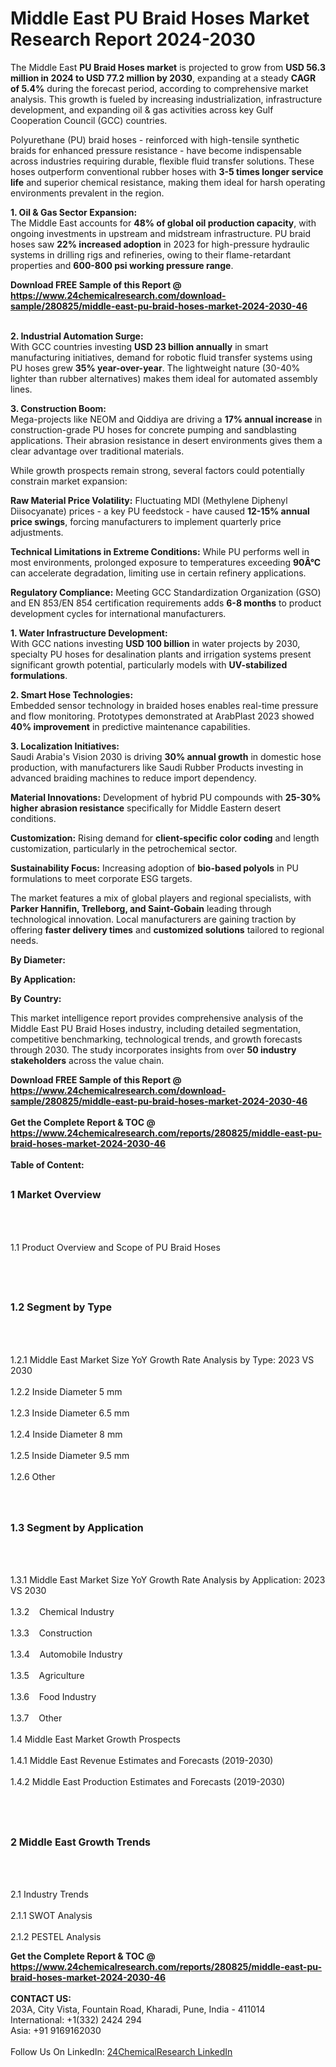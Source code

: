 <h1>Middle East PU Braid Hoses Market Research Report 2024-2030</h1><p>The Middle East <strong>PU Braid Hoses market</strong> is projected to grow from <strong>USD 56.3 million in 2024 to USD 77.2 million by 2030</strong>, expanding at a steady <strong>CAGR of 5.4%</strong> during the forecast period, according to comprehensive market analysis. This growth is fueled by increasing industrialization, infrastructure development, and expanding oil &amp; gas activities across key Gulf Cooperation Council (GCC) countries.</p><p>Polyurethane (PU) braid hoses - reinforced with high-tensile synthetic braids for enhanced pressure resistance - have become indispensable across industries requiring durable, flexible fluid transfer solutions. These hoses outperform conventional rubber hoses with <strong>3-5 times longer service life</strong> and superior chemical resistance, making them ideal for harsh operating environments prevalent in the region.</p><p><strong>1. Oil &amp; Gas Sector Expansion:</strong><br>
The Middle East accounts for <strong>48% of global oil production capacity</strong>, with ongoing investments in upstream and midstream infrastructure. PU braid hoses saw <strong>22% increased adoption</strong> in 2023 for high-pressure hydraulic systems in drilling rigs and refineries, owing to their flame-retardant properties and <strong>600-800 psi working pressure range</strong>.</p><div><b>Download FREE Sample of this Report @ 
            <a href="https://www.24chemicalresearch.com/download-sample/280825/middle-east-pu-braid-hoses-market-2024-2030-46">
            https://www.24chemicalresearch.com/download-sample/280825/middle-east-pu-braid-hoses-market-2024-2030-46</a></b></div><br><p><strong>2. Industrial Automation Surge:</strong><br>
With GCC countries investing <strong>USD 23 billion annually</strong> in smart manufacturing initiatives, demand for robotic fluid transfer systems using PU hoses grew <strong>35% year-over-year</strong>. The lightweight nature (30-40% lighter than rubber alternatives) makes them ideal for automated assembly lines.</p><p><strong>3. Construction Boom:</strong><br>
Mega-projects like NEOM and Qiddiya are driving a <strong>17% annual increase</strong> in construction-grade PU hoses for concrete pumping and sandblasting applications. Their abrasion resistance in desert environments gives them a clear advantage over traditional materials.</p><p>While growth prospects remain strong, several factors could potentially constrain market expansion:</p><p><strong>Raw Material Price Volatility:</strong> Fluctuating MDI (Methylene Diphenyl Diisocyanate) prices - a key PU feedstock - have caused <strong>12-15% annual price swings</strong>, forcing manufacturers to implement quarterly price adjustments.</p><p><strong>Technical Limitations in Extreme Conditions:</strong> While PU performs well in most environments, prolonged exposure to temperatures exceeding <strong>90Â°C</strong> can accelerate degradation, limiting use in certain refinery applications.</p><p><strong>Regulatory Compliance:</strong> Meeting GCC Standardization Organization (GSO) and EN 853/EN 854 certification requirements adds <strong>6-8 months</strong> to product development cycles for international manufacturers.</p><p><strong>1. Water Infrastructure Development:</strong><br>
With GCC nations investing <strong>USD 100 billion</strong> in water projects by 2030, specialty PU hoses for desalination plants and irrigation systems present significant growth potential, particularly models with <strong>UV-stabilized formulations</strong>.</p><p><strong>2. Smart Hose Technologies:</strong><br>
Embedded sensor technology in braided hoses enables real-time pressure and flow monitoring. Prototypes demonstrated at ArabPlast 2023 showed <strong>40% improvement</strong> in predictive maintenance capabilities.</p><p><strong>3. Localization Initiatives:</strong><br>
Saudi Arabia's Vision 2030 is driving <strong>30% annual growth</strong> in domestic hose production, with manufacturers like Saudi Rubber Products investing in advanced braiding machines to reduce import dependency.</p><p><strong>Material Innovations:</strong> Development of hybrid PU compounds with <strong>25-30% higher abrasion resistance</strong> specifically for Middle Eastern desert conditions.</p><p><strong>Customization:</strong> Rising demand for <strong>client-specific color coding</strong> and length customization, particularly in the petrochemical sector.</p><p><strong>Sustainability Focus:</strong> Increasing adoption of <strong>bio-based polyols</strong> in PU formulations to meet corporate ESG targets.</p><p>The market features a mix of global players and regional specialists, with <strong>Parker Hannifin, Trelleborg, and Saint-Gobain</strong> leading through technological innovation. Local manufacturers are gaining traction by offering <strong>faster delivery times</strong> and <strong>customized solutions</strong> tailored to regional needs.</p><p><strong>By Diameter:</strong></p><p><strong>By Application:</strong></p><p><strong>By Country:</strong></p><p>This market intelligence report provides comprehensive analysis of the Middle East PU Braid Hoses industry, including detailed segmentation, competitive benchmarking, technological trends, and growth forecasts through 2030. The study incorporates insights from over <strong>50 industry stakeholders</strong> across the value chain.</p><div><b>Download FREE Sample of this Report @ 
            <a href="https://www.24chemicalresearch.com/download-sample/280825/middle-east-pu-braid-hoses-market-2024-2030-46">
            https://www.24chemicalresearch.com/download-sample/280825/middle-east-pu-braid-hoses-market-2024-2030-46</a></b></div><br><div><b>Get the Complete Report & TOC @ 
            <a href="https://www.24chemicalresearch.com/reports/280825/middle-east-pu-braid-hoses-market-2024-2030-46">
            https://www.24chemicalresearch.com/reports/280825/middle-east-pu-braid-hoses-market-2024-2030-46</a></b></div><br>
            <b>Table of Content:</b><p><h2><span style="font-size:16px"><strong>1 Market Overview&nbsp;&nbsp; &nbsp;</strong></span></h2><br />
<br />
<p>1.1 Product Overview and Scope of PU Braid Hoses&nbsp;</p><br />
<br />
<h2><strong><span style="font-size:16px">1.2 Segment by Type&nbsp;&nbsp; &nbsp;</span></strong></h2><br />
<br />
<p>1.2.1 Middle East Market Size YoY Growth Rate Analysis by Type: 2023 VS 2030&nbsp;&nbsp; &nbsp;<br /><br />
1.2.2 Inside Diameter 5 mm&nbsp;&nbsp; &nbsp;<br /><br />
1.2.3 Inside Diameter 6.5 mm<br /><br />
1.2.4 Inside Diameter 8 mm<br /><br />
1.2.5 Inside Diameter 9.5 mm<br /><br />
1.2.6 Other<br /><br />
<br />
<h2><span style="font-size:16px"><strong>1.3 Segment by Application&nbsp;&nbsp;</strong></span></h2><br />
<br />
<p>1.3.1 Middle East Market Size YoY Growth Rate Analysis by Application: 2023 VS 2030&nbsp;&nbsp; &nbsp;<br /><br />
1.3.2&nbsp;&nbsp; &nbsp;Chemical Industry<br /><br />
1.3.3&nbsp;&nbsp; &nbsp;Construction<br /><br />
1.3.4&nbsp;&nbsp; &nbsp;Automobile Industry<br /><br />
1.3.5&nbsp;&nbsp; &nbsp;Agriculture<br /><br />
1.3.6&nbsp;&nbsp; &nbsp;Food Industry<br /><br />
1.3.7&nbsp;&nbsp; &nbsp;Other<br /><br />
1.4 Middle East Market Growth Prospects&nbsp;&nbsp; &nbsp;<br /><br />
1.4.1 Middle East Revenue Estimates and Forecasts (2019-2030)&nbsp;&nbsp; &nbsp;<br /><br />
1.4.2 Middle East Production Estimates and Forecasts (2019-2030)&nbsp;&nbsp;</p><br />
<br />
<h2><span style="font-size:16px"><strong>2 Middle East Growth Trends&nbsp;&nbsp; &nbsp;</strong></span></h2><br />
<br />
<p>2.1 Industry Trends&nbsp;&nbsp; &nbsp;<br /><br />
2.1.1 SWOT Analysis&nbsp;&nbsp; &nbsp;<br /><br />
2.1.2 PESTEL Analysis&nbsp;&nbsp; &nbsp;<b</p><div><b>Get the Complete Report & TOC @ 
            <a href="https://www.24chemicalresearch.com/reports/280825/middle-east-pu-braid-hoses-market-2024-2030-46">
            https://www.24chemicalresearch.com/reports/280825/middle-east-pu-braid-hoses-market-2024-2030-46</a></b></div><br><b>CONTACT US:</b><br>
            203A, City Vista, Fountain Road, Kharadi, Pune, India - 411014<br>
            International: +1(332) 2424 294<br>
            Asia: +91 9169162030 <br><br>
            Follow Us On LinkedIn: <a href="https://www.linkedin.com/company/24chemicalresearch/">24ChemicalResearch LinkedIn</a>
